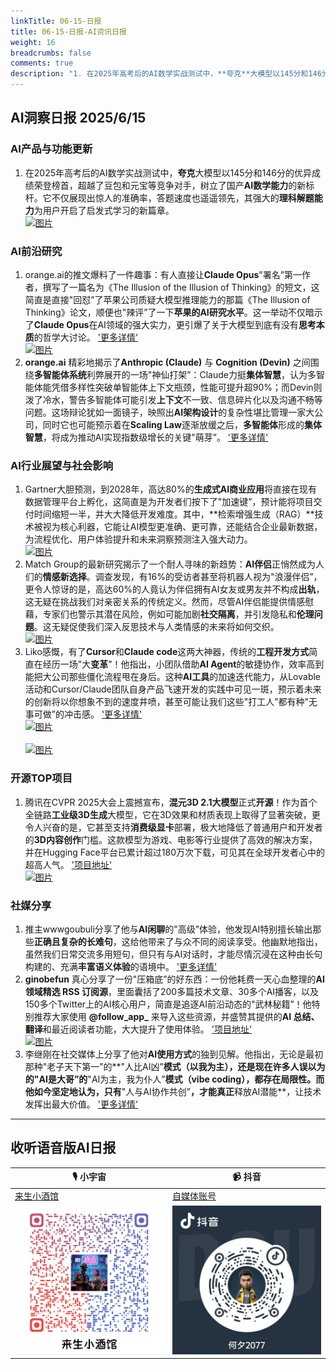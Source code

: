 ```yaml
---
linkTitle: 06-15-日报
title: 06-15-日报-AI资讯日报
weight: 16
breadcrumbs: false
comments: true
description: "1. 在2025年高考后的AI数学实战测试中，**夸克**大模型以145分和146分的优异成绩荣登榜首，超越了豆包和元宝等竞争对手，树立了国产**AI数学能力**的新标杆。它不仅展现出惊人的准确率，答题速度也遥遥领先，其强大的**理科解题能力**为用户开启了启发式学习的新篇章。 <br/> [![图"
---
```


## AI洞察日报 2025/6/15

### **AI产品与功能更新**
1. 在2025年高考后的AI数学实战测试中，**夸克**大模型以145分和146分的优异成绩荣登榜首，超越了豆包和元宝等竞争对手，树立了国产**AI数学能力**的新标杆。它不仅展现出惊人的准确率，答题速度也遥遥领先，其强大的**理科解题能力**为用户开启了启发式学习的新篇章。 <br/> [![图片](https://raw.githubusercontent.com/justlovemaki/imagehub/refs/heads/main/images/2025/07/news_01k024hz2desparrd3407y87rc.avif)](https://raw.githubusercontent.com/justlovemaki/imagehub/refs/heads/main/images/2025/07/news_01k024hz2desparrd3407y87rc.avif) <br/>

### **AI前沿研究**
1. orange.ai的推文爆料了一件趣事：有人直接让**Claude Opus**"署名”第一作者，撰写了一篇名为《The Illusion of the Illusion of Thinking》的短文，这简直是直接"回怼”了苹果公司质疑大模型推理能力的那篇《The Illusion of Thinking》论文，顺便也"辣评”了一下**苹果的AI研究水平**。这一举动不仅暗示了**Claude Opus**在AI领域的强大实力，更引爆了关于大模型到底有没有**思考本质**的哲学大讨论。 ['更多详情'](https://x.com/oran_ge/status/1933855655955505158) <br/> [![图片](https://raw.githubusercontent.com/justlovemaki/imagehub/refs/heads/main/images/2025/07/news_01k024j2cse94szck69xypaj8v.avif)](https://raw.githubusercontent.com/justlovemaki/imagehub/refs/heads/main/images/2025/07/news_01k024j2cse94szck69xypaj8v.avif) <br/>
2. **orange.ai** 精彩地揭示了**Anthropic (Claude)** 与 **Cognition (Devin)** 之间围绕**多智能体系统**利弊展开的一场"神仙打架”：Claude力挺**集体智慧**，认为多智能体能凭借多样性突破单智能体上下文瓶颈，性能可提升超90%；而Devin则泼了冷水，警告多智能体可能引发**上下文**不一致、信息碎片化以及沟通不畅等问题。这场辩论犹如一面镜子，映照出**AI架构设计**的复杂性堪比管理一家大公司，同时它也可能预示着在**Scaling Law**逐渐放缓之后，**多智能体**形成的**集体智慧**，将成为推动AI实现指数级增长的关键"萌芽”。 ['更多详情'](https://m.okjike.com/originalPosts/684d04752b50c68918ad2b33)

### **AI行业展望与社会影响**
1. Gartner大胆预测，到2028年，高达80%的**生成式AI商业应用**将直接在现有数据管理平台上孵化，这简直是为开发者们按下了"加速键”，预计能将项目交付时间缩短一半，并大大降低开发难度。其中，**检索增强生成（RAG）**技术被视为核心利器，它能让AI模型更准确、更可靠，还能结合企业最新数据，为流程优化、用户体验提升和未来洞察预测注入强大动力。 <br/> [![图片](https://raw.githubusercontent.com/justlovemaki/imagehub/refs/heads/main/images/2025/07/news_01k024j6h7fadbwf7888j7zvc7.avif)](https://raw.githubusercontent.com/justlovemaki/imagehub/refs/heads/main/images/2025/07/news_01k024j6h7fadbwf7888j7zvc7.avif) <br/>
2. Match Group的最新研究揭示了一个耐人寻味的新趋势：**AI伴侣**正悄然成为人们的**情感新选择**。调查发现，有16%的受访者甚至将机器人视为"浪漫伴侣”，更令人惊讶的是，高达60%的人竟认为伴侣拥有AI女友或男友并不构成**出轨**，这无疑在挑战我们对亲密关系的传统定义。然而，尽管AI伴侣能提供情感慰藉，专家们也警示其潜在风险，例如可能加剧**社交隔离**，并引发隐私和**伦理问题**。这无疑促使我们深入反思技术与人类情感的未来将如何交织。 <br/> [![图片](https://raw.githubusercontent.com/justlovemaki/imagehub/refs/heads/main/images/2025/07/news_01k024jb8feavtye1sstcj224t.avif)](https://raw.githubusercontent.com/justlovemaki/imagehub/refs/heads/main/images/2025/07/news_01k024jb8feavtye1sstcj224t.avif) <br/>
3. Liko感慨，有了**Cursor**和**Claude code**这两大神器，传统的**工程开发方式**简直在经历一场"大**变革**”！他指出，小团队借助**AI Agent**的敏捷协作，效率高到能把大公司那些僵化流程甩在身后。这种**AI工具**的加速迭代能力，从Lovable活动和Cursor/Claude团队自身产品飞速开发的实践中可见一斑，预示着未来的创新将以你想象不到的速度井喷，甚至可能让我们这些"打工人”都有种"无事可做”的冲击感。 ['更多详情'](https://m.okjike.com/originalPosts/684d160bf0d718ce7a6b99e2) <br/> [![图片](https://cdnv2.ruguoapp.com/Fpb491XArxjnYilh_zVqkm3A1D64v3.png)](https://cdnv2.ruguoapp.com/Fpb491XArxjnYilh_zVqkm3A1D64v3.png) <br/> <br/> [![图片](https://cdnv2.ruguoapp.com/FvFd3vTcCw0HN9Sc2cc3_8mAhM1cv3.png)](https://cdnv2.ruguoapp.com/FvFd3vTcCw0HN9Sc2cc3_8mAhM1cv3.png) <br/>

### **开源TOP项目**
1. 腾讯在CVPR 2025大会上震撼宣布，**混元3D 2.1大模型**正式**开源**！作为首个全链路**工业级3D生成**大模型，它在3D效果和材质表现上取得了显著突破，更令人兴奋的是，它甚至支持**消费级显卡**部署，极大地降低了普通用户和开发者的**3D内容创作**门槛。这款模型为游戏、电影等行业提供了高效的解决方案，并在Hugging Face平台已累计超过180万次下载，可见其在全球开发者心中的超高人气。 ['项目地址'](https://3d-models.hunyuan.tencent.com/) <br/> [![图片](https://raw.githubusercontent.com/justlovemaki/imagehub/refs/heads/main/images/2025/07/news_01k024jf0hfp39x8k3rd1v7gc4.avif)](https://raw.githubusercontent.com/justlovemaki/imagehub/refs/heads/main/images/2025/07/news_01k024jf0hfp39x8k3rd1v7gc4.avif) <br/>

### **社媒分享**
1. 推主wwwgoubuli分享了他与**AI闲聊**的"高级”体验，他发现AI特别擅长输出那些**正确且复杂的长难句**，这给他带来了与众不同的阅读享受。他幽默地指出，虽然我们日常交流多用短句，但只有与AI对话时，才能尽情沉浸在这种由长句构建的、充满**丰富语义体验**的语境中。 ['更多详情'](https://x.com/wwwgoubuli/status/1933814617052225790)
2. **ginobefun** 真心分享了一份"压箱底”的好东西：一份他耗费一天心血整理的**AI 领域精选 RSS 订阅源**，里面囊括了200多篇技术文章、30多个AI播客，以及150多个Twitter上的AI核心用户，简直是追逐AI前沿动态的"武林秘籍”！他特别推荐大家使用 **@follow_app_** 来导入这些资源，并盛赞其提供的**AI 总结、翻译**和最近阅读者功能，大大提升了使用体验。 ['项目地址'](https://github.com/ginobefun/BestBlogs) <br/> [![图片](https://raw.githubusercontent.com/justlovemaki/imagehub/refs/heads/main/images/2025/07/news_01k024jk4ff8z9trrfrgj26bkj.avif)](https://raw.githubusercontent.com/justlovemaki/imagehub/refs/heads/main/images/2025/07/news_01k024jk4ff8z9trrfrgj26bkj.avif) <br/>
3. 李继刚在社交媒体上分享了他对**AI使用方式**的独到见解。他指出，无论是最初那种"老子天下第一”的**"人比AI凶”**模式（以我为主），还是现在许多人误以为的"AI是大哥”的**"AI为主，我为仆人”**模式（vibe coding），都存在局限性。而他如今坚定地认为，只有**"人与AI协作共创”**，才能真正**释放AI潜能**，让技术发挥出最大价值。 ['更多详情'](https://m.okjike.com/originalPosts/684cf0882b50c68918abec5c)

---

## **收听语音版AI日报**

| 🎙️ **小宇宙** | 📹 **抖音** |
| --- | --- |
| [来生小酒馆](https://www.xiaoyuzhoufm.com/podcast/683c62b7c1ca9cf575a5030e)  |   [自媒体账号](https://www.douyin.com/user/MS4wLjABAAAAwpwqPQlu38sO38VyWgw9ZjDEnN4bMR5j8x111UxpseHR9DpB6-CveI5KRXOWuFwG)| 
| ![小酒馆](https://raw.githubusercontent.com/justlovemaki/imagehub/refs/heads/main/logo/f959f7984e9163fc50d3941d79a7f262.md.png) | ![情报站](https://raw.githubusercontent.com/justlovemaki/imagehub/refs/heads/main/logo/7fc30805eeb831e1e2baa3a240683ca3.md.png) |